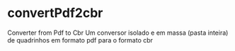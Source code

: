 # convertPdf2cbr
Converter from Pdf to Cbr
Um conversor isolado e em massa (pasta inteira) de quadrinhos em formato pdf para o formato cbr
